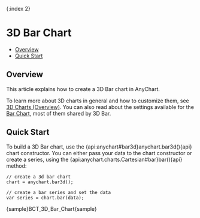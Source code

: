 {:index 2}
# 3D Bar Chart

* [Overview](#overview)
* [Quick Start](#quick_start)

## Overview

This article explains how to create a 3D Bar chart in AnyChart.

To learn more about 3D charts in general and how to customize them, see [3D Charts (Overview)](Overview). You can also read about the settings available for the [Bar Chart](../Bar_Chart), most of them shared by 3D Bar.

## Quick Start

To build a 3D Bar chart, use the {api:anychart#bar3d}anychart.bar3d(){api} chart constructor. You can either pass your data to the chart constructor or create a series, using the {api:anychart.charts.Cartesian#bar}bar(){api} method:

```
// create a 3d bar chart
chart = anychart.bar3d();

// create a bar series and set the data
var series = chart.bar(data);
```

{sample}BCT\_3D\_Bar\_Chart{sample}
